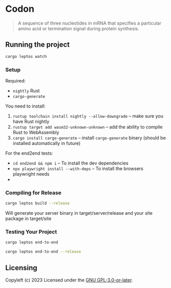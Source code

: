 # Codon

> A sequence of three nucleotides in mRNA that specifies a particular amino acid
> or termination signal during protein synthesis.


## Running the project

```sh
cargo leptos watch
```


### Setup

Required:
- `nightly` Rust
- `cargo-generate`

You need to install:
1. `rustup toolchain install nightly --allow-downgrade` – make sure you have Rust nightly
2. `rustup target add wasm32-unknown-unknown` – add the ability to compile Rust to WebAssembly
3. `cargo install cargo-generate` – install `cargo-generate` binary (should be installed automatically in future)

For the end2end tests:
- `cd end2end && npm i` – To install the dev dependencies
- `npx playwright install --with-deps` – To install the browsers playwright needs
- 


### Compiling for Release

```sh
cargo leptos build --release
```

Will generate your server binary in target/server/release and your site package in target/site


### Testing Your Project

```sh
cargo leptos end-to-end
```

```sh
cargo leptos end-to-end --release
```


## Licensing

Copyleft (c) 2023
Licensed under the [GNU GPL-3.0-or-later](https://github.com/dominikwilkowski/codon/blob/main/LICENSE).

